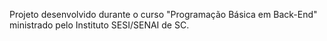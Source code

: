 Projeto desenvolvido durante o curso "Programação Básica em Back-End" ministrado pelo Instituto SESI/SENAI de SC.